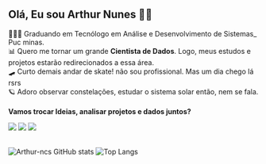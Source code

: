 ## Olá, Eu sou Arthur Nunes 👋🏼

👨🏼‍🎓 Graduando em Tecnólogo em Análise e Desenvolvimento de Sistemas_ Puc minas.<br/>
📊 Quero me tornar um grande **Cientista de Dados**. Logo, meus estudos e projetos estarão redirecionados a essa área.<br/>
🛹 Curto demais andar de skate! não sou profissional. Mas um dia chego lá rsrs <br/>
🪐 Adoro observar constelações, estudar o sistema solar então, nem se fala. <br/>
<br/>
**Vamos trocar Ideias, analisar projetos e dados juntos?** 
<br/>
<div>
<a href="https://www.instagram.com/arthurnunes_345/?utm_source=qr&igsh=czlxeGhteXF4bXFp" target="_blank"><img src="https://img.shields.io/badge/-Instagram-%23E4405F?style=for-the-badge&logo=instagram&logoColor=white" target="_blank"></a>
<a href="https://www.linkedin.com/in/arthurncs345/" target="_blank"><img src="https://img.shields.io/badge/-LinkedIn-%230077B5?style=for-the-badge&logo=linkedin&logoColor=white" target="_blank"></a> 
<a href="https://www.linkedin.com/in/arthurncs345/" target="_blank"><img src="https://img.shields.io/badge/Gmail-D14836?style=for-the-badge&logo=gmail&logoColor=white" target="_blank"></a>
</div>
<br/>



![Arthur-ncs GitHub stats](https://github-readme-stats.vercel.app/api?username=Arthur-ncs&show_icons=true&theme=github_dark) ![Top Langs](https://github-readme-stats.vercel.app/api/top-langs/?username=Arthur-ncs&layout=compact&theme=github_dark)





